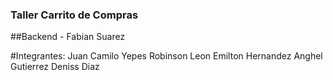 ### Taller Carrito de Compras

##Backend - Fabian Suarez

#Integrantes:
  Juan Camilo Yepes
  Robinson Leon 
  Emilton Hernandez
  Anghel Gutierrez
  Deniss Diaz
  
